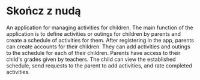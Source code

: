 # Skończ z nudą
An application for managing activities for children. The main function of the application is to define activities or outings for children by parents and create a schedule of activities for them. After registering in the app, parents can create accounts for their children. They can add activities and outings to the schedule for each of their children. Parents have access to their child's grades given by teachers. The child can view the established schedule, send requests to the parent to add activities, and rate completed activities.
